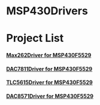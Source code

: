 # MSP430Drivers
# Project List
#### [Max262Driver for MSP430F5529](https://github.com/ColdCodeing/MSP430Drivers/tree/master/Max262Driver)
#### [DAC7811Driver for MSP430F5529](https://github.com/ColdCodeing/MSP430Drivers/tree/master/DAC7811Driver)
#### [TLC5615Driver for MSP430F5529](https://github.com/ColdCodeing/MSP430Drivers/tree/master/TLC5615Driver)
#### [DAC8571Driver for MSP430F5529](https://github.com/ColdCodeing/MSP430Drivers/tree/master/DAC8571Driver)
